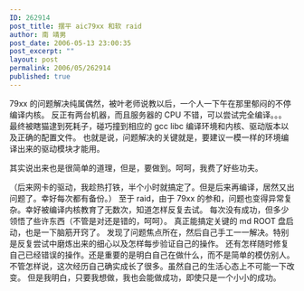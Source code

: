 ```yaml
---
ID: 262914
post_title: 摆平 aic79xx 和软 raid
author: 南 靖男
post_date: 2006-05-13 23:00:35
post_excerpt: ""
layout: post
permalink: 2006/05/262914
published: true
---
```

79xx 的问题解决纯属偶然，被叶老师说教以后，一个人一下午在那里郁闷的不停编译内核。
反正有两台机器，而且服务器的 CPU 不错，可以尝试完全编译。。。
最终被瞎猫逮到死耗子，碰巧撞到相应的 gcc libc 编译环境和内核、驱动版本以及正确的配置文件。
也就是说，问题解决的关键就是，要建议一模一样的环境编译出来的驱动模块才能用。
<!--more-->其实说出来也是很简单的道理，但是，要做到。呵呵，我费了好些功夫。
（后来网卡的驱动，我趁热打铁，半个小时就搞定了。但是后来再编译，居然又出问题了。幸好每次都有备份。）
至于 raid，由于 79xx 的参和，问题也变得异常复杂。幸好被编译内核教育了无数次，知道怎样反复去试。
每次没有成功，但多少领悟了些许东西（不管是对还是错的，呵呵）。
真正能搞定关键的 md ROOT 盘启动，也是一下脑筋开窍了。
发现了问题焦点所在，然后自己手工一一解决。特别是反复尝试中磨炼出来的细心以及怎样每步验证自己的操作。
还有怎样随时修复自己已经错误的操作。还是重要的是明白自己在做什么，而不是简单的模仿别人。
不管怎样说，这次经历自己确实成长了很多。虽然自己的生活心态上不可能一下改变。
但是我明白，只要我想做，我也会能做成功，即使只是一个小小的成功。